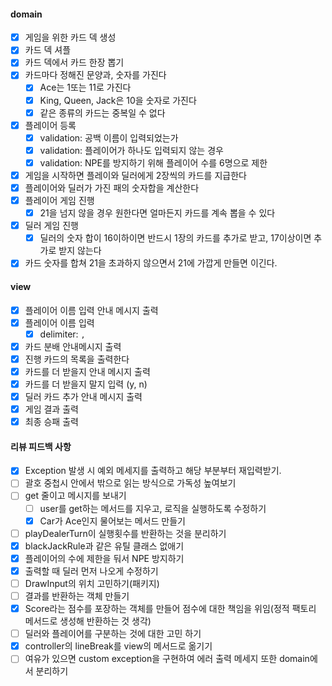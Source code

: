 #### domain

- [x] 게임을 위한 카드 덱 생성
- [x] 카드 덱 셔플
- [x] 카드 덱에서 카드 한장 뽑기
- [x] 카드마다 정해진 문양과, 숫자를 가진다
    - [x] Ace는 1또는 11로 가진다
    - [x] King, Queen, Jack은 10을 숫자로 가진다
    - [x] 같은 종류의 카드는 중복일 수 없다
- [x] 플레이어 등록
    - [x] validation: 공백 이름이 입력되었는가
    - [x] validation: 플레이어가 하나도 입력되지 않는 경우
    - [x] validation: NPE를 방지하기 위해 플레이어 수를 6명으로 제한
- [x] 게임을 시작하면 플레이와 딜러에게 2장씩의 카드를 지급한다
- [x] 플레이어와 딜러가 가진 패의 숫자합을 계산한다
- [x] 플레이어 게임 진행
    - [x] 21을 넘지 않을 경우 원한다면 얼마든지 카드를 계속 뽑을 수 있다
- [x] 딜러 게임 진행
    - [x] 딜러의 숫자 합이 16이하이면 반드시 1장의 카드를 추가로 받고, 17이상이면 추가로 받지 않는다
- [x] 카드 숫자를 합쳐 21을 초과하지 않으면서 21에 가깝게 만들면 이긴다.

#### view

- [x] 플레이어 이름 입력 안내 메시지 출력
- [x] 플레이어 이름 입력
    - [x] delimiter: `,`
- [x] 카드 분배 안내메시지 출력
- [x] 진행 카드의 목록을 출력한다
- [x] 카드를 더 받을지 안내 메시지 출력
- [x] 카드를 더 받을지 말지 입력 (y, n)
- [x] 딜러 카드 추가 안내 메시지 출력
- [x] 게임 결과 출력
- [x] 최종 승패 출력

#### 리뷰 피드백 사항

- [x] Exception 발생 시 예외 메세지를 출력하고 해당 부분부터 재입력받기.
- [ ] 괄호 중첩시 안에서 밖으로 읽는 방식으로 가독성 높여보기
- [ ] get 줄이고 메시지를 보내기
    - [ ] user를 get하는 메서드를 지우고, 로직을 실행하도록 수정하기
    - [x] Car가 Ace인지 물어보는 메서드 만들기
- [ ] playDealerTurn이 실행횟수를 반환하는 것을 분리하기
- [x] blackJackRule과 같은 유틸 클래스 없애기
- [x] 플레이어의 수에 제한을 둬서 NPE 방지하기
- [x] 출력할 때 딜러 먼저 나오게 수정하기
- [ ] DrawInput의 위치 고민하기(패키지)
- [ ] 결과를 반환하는 객체 만들기
- [x] Score라는 점수를 포장하는 객체를 만들어 점수에 대한 책임을 위임(정적 팩토리 메서드로 생성해 반환하는 것 생각)
- [ ] 딜러와 플레이어를 구분하는 것에 대한 고민 하기
- [x] controller의 lineBreak를 view의 메서드로 옮기기
- [ ] 여유가 있으면 custom exception을 구현하여 에러 출력 메세지 또한 domain에서 분리하기
